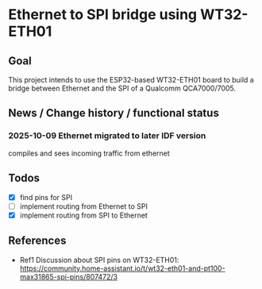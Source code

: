 # Ethernet to SPI bridge using WT32-ETH01

## Goal

This project intends to use the ESP32-based WT32-ETH01 board
to build a bridge between Ethernet and the SPI of
a Qualcomm QCA7000/7005.

## News / Change history / functional status

### 2025-10-09 Ethernet migrated to later IDF version

compiles and sees incoming traffic from ethernet

## Todos
- [x] find pins for SPI
- [ ] implement routing from Ethernet to SPI
- [x] implement routing from SPI to Ethernet

## References

- Ref1 Discussion about SPI pins on WT32-ETH01: https://community.home-assistant.io/t/wt32-eth01-and-pt100-max31865-spi-pins/807472/3
